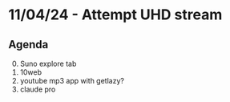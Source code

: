 # 11/04/24 - Attempt UHD stream

## Agenda
0.  Suno explore tab
1. 10web
2. youtube mp3 app with getlazy?
3. claude pro